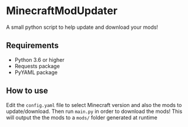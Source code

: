 # MinecraftModUpdater
A small python script to help update and download your mods!

## Requirements
- Python 3.6 or higher
- Requests package
- PyYAML package

## How to use
Edit the `config.yaml` file to select Minecraft version and also the mods to update/download.
Then run `main.py` in order to download the mods! This will output the the mods to a `mods/` folder generated at runtime
